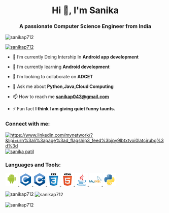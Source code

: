 <h1 align="center">Hi 👋, I'm Sanika</h1>
<h3 align="center">A passionate Computer Science Engineer from India</h3>

<p align="left"> <img src="https://komarev.com/ghpvc/?username=sanikap712&label=Profile%20views&color=0e75b6&style=flat" alt="sanikap712" /> </p>

<p align="left"> <a href="https://github.com/ryo-ma/github-profile-trophy"><img src="https://github-profile-trophy.vercel.app/?username=sanikap712" alt="sanikap712" /></a> </p>

- 🔭 I’m currently Doing Intership In **Android app development**

- 🌱 I’m currently learning **Android development**

- 👯 I’m looking to collaborate on **ADCET**

- 💬 Ask me about **Python,Java,Cloud Computing**

- 📫 How to reach me **sanikap043@gmail.com**

- ⚡ Fun fact **I think I am giving quiet funny taunts.**

<h3 align="left">Connect with me:</h3>
<p align="left">
<a href="https://linkedin.com/in/https://www.linkedin.com/mynetwork/?&lipi=urn%3ali%3apage%3ad_flagship3_feed%3bjpy9lbtxtvoi0latcjrubg%3d%3d" target="blank"><img align="center" src="https://raw.githubusercontent.com/rahuldkjain/github-profile-readme-generator/master/src/images/icons/Social/linked-in-alt.svg" alt="https://www.linkedin.com/mynetwork/?&lipi=urn%3ali%3apage%3ad_flagship3_feed%3bjpy9lbtxtvoi0latcjrubg%3d%3d" height="30" width="40" /></a>
<a href="https://fb.com/sanika patil" target="blank"><img align="center" src="https://raw.githubusercontent.com/rahuldkjain/github-profile-readme-generator/master/src/images/icons/Social/facebook.svg" alt="sanika patil" height="30" width="40" /></a>
</p>

<h3 align="left">Languages and Tools:</h3>
<p align="left"> <a href="https://developer.android.com" target="_blank" rel="noreferrer"> <img src="https://raw.githubusercontent.com/devicons/devicon/master/icons/android/android-original-wordmark.svg" alt="android" width="40" height="40"/> </a> <a href="https://www.cprogramming.com/" target="_blank" rel="noreferrer"> <img src="https://raw.githubusercontent.com/devicons/devicon/master/icons/c/c-original.svg" alt="c" width="40" height="40"/> </a> <a href="https://www.w3schools.com/cpp/" target="_blank" rel="noreferrer"> <img src="https://raw.githubusercontent.com/devicons/devicon/master/icons/cplusplus/cplusplus-original.svg" alt="cplusplus" width="40" height="40"/> </a> <a href="https://www.w3schools.com/css/" target="_blank" rel="noreferrer"> <img src="https://raw.githubusercontent.com/devicons/devicon/master/icons/css3/css3-original-wordmark.svg" alt="css3" width="40" height="40"/> </a> <a href="https://www.w3.org/html/" target="_blank" rel="noreferrer"> <img src="https://raw.githubusercontent.com/devicons/devicon/master/icons/html5/html5-original-wordmark.svg" alt="html5" width="40" height="40"/> </a> <a href="https://www.java.com" target="_blank" rel="noreferrer"> <img src="https://raw.githubusercontent.com/devicons/devicon/master/icons/java/java-original.svg" alt="java" width="40" height="40"/> </a> <a href="https://www.mysql.com/" target="_blank" rel="noreferrer"> <img src="https://raw.githubusercontent.com/devicons/devicon/master/icons/mysql/mysql-original-wordmark.svg" alt="mysql" width="40" height="40"/> </a> <a href="https://www.python.org" target="_blank" rel="noreferrer"> <img src="https://raw.githubusercontent.com/devicons/devicon/master/icons/python/python-original.svg" alt="python" width="40" height="40"/> </a> </p>

<p><img align="left" src="https://github-readme-stats.vercel.app/api/top-langs?username=sanikap712&show_icons=true&locale=en&layout=compact" alt="sanikap712" /></p>

<p>&nbsp;<img align="center" src="https://github-readme-stats.vercel.app/api?username=sanikap712&show_icons=true&locale=en" alt="sanikap712" /></p>

<p><img align="center" src="https://github-readme-streak-stats.herokuapp.com/?user=sanikap712&" alt="sanikap712" /></p>

